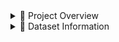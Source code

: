 <details>


<summary>📌 Project Overview</summary>
<br></br>
This project demonstrates an **end-to-end Business Intelligence pipeline** for **Sales & Customer Analysis**, leveraging:  
✔ **Power Query** → Data cleaning and transformation  
✔ **SQL** → Database schema design and optimized queries  
✔ **Excel** → Data preprocessing & validation using pivot tables  
✔ **Power BI** → Interactive dashboards and advanced visualizations  

**Goal:** Build actionable insights for sales performance, customer behavior, and profitability using real-world data. 

</details>
 
<details>

<summary>📂 Dataset Information</summary>

ℹ️ **Dataset Name:** Brazilian E-Commerce Public Dataset by Olist  
✔ **Size:** ~100,000+ orders across multiple tables  
✔ **Includes:**  
➤ Orders (IDs, timestamps, statuses)  
➤ Customers (location, unique IDs)  
➤ Products (categories & descriptions)  
➤ Payments (methods & amounts)  
➤ Reviews (customer ratings & comments)  
➤ Geolocation (customer & seller coordinates)  

### **⚠️ Why the dataset is not included**
Due to **GitHub file size limits**, the dataset (40MB+) is not committed to the repository.

**📥 Download the dataset here:**  
👉 [Brazilian E-Commerce Dataset on Kaggle](https://www.kaggle.com/datasets/olistbr/brazilian-ecommerce)  

</details>